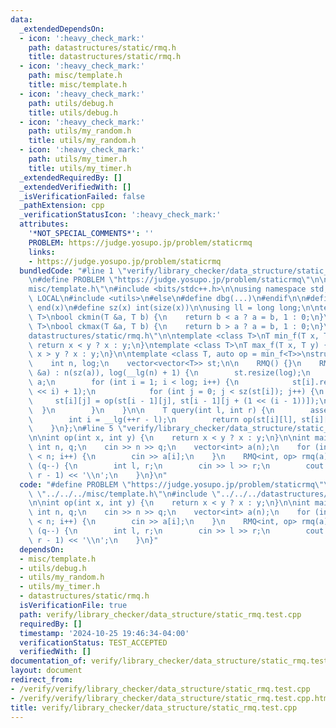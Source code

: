 ```yaml
---
data:
  _extendedDependsOn:
  - icon: ':heavy_check_mark:'
    path: datastructures/static/rmq.h
    title: datastructures/static/rmq.h
  - icon: ':heavy_check_mark:'
    path: misc/template.h
    title: misc/template.h
  - icon: ':heavy_check_mark:'
    path: utils/debug.h
    title: utils/debug.h
  - icon: ':heavy_check_mark:'
    path: utils/my_random.h
    title: utils/my_random.h
  - icon: ':heavy_check_mark:'
    path: utils/my_timer.h
    title: utils/my_timer.h
  _extendedRequiredBy: []
  _extendedVerifiedWith: []
  _isVerificationFailed: false
  _pathExtension: cpp
  _verificationStatusIcon: ':heavy_check_mark:'
  attributes:
    '*NOT_SPECIAL_COMMENTS*': ''
    PROBLEM: https://judge.yosupo.jp/problem/staticrmq
    links:
    - https://judge.yosupo.jp/problem/staticrmq
  bundledCode: "#line 1 \"verify/library_checker/data_structure/static_rmq.test.cpp\"\
    \n#define PROBLEM \"https://judge.yosupo.jp/problem/staticrmq\"\n\n#line 1 \"\
    misc/template.h\"\n#include <bits/stdc++.h>\n\nusing namespace std;\n\n#ifdef\
    \ LOCAL\n#include <utils>\n#else\n#define dbg(...)\n#endif\n\n#define all(x) begin(x),\
    \ end(x)\n#define sz(x) int(size(x))\n\nusing ll = long long;\n\ntemplate <class\
    \ T>\nbool ckmin(T &a, T b) {\n    return b < a ? a = b, 1 : 0;\n}\ntemplate <class\
    \ T>\nbool ckmax(T &a, T b) {\n    return b > a ? a = b, 1 : 0;\n}\n#line 2 \"\
    datastructures/static/rmq.h\"\n\ntemplate <class T>\nT min_f(T x, T y) {\n   \
    \ return x < y ? x : y;\n}\ntemplate <class T>\nT max_f(T x, T y) {\n    return\
    \ x > y ? x : y;\n}\n\ntemplate <class T, auto op = min_f<T>>\nstruct RMQ {\n\
    \    int n, log;\n    vector<vector<T>> st;\n\n    RMQ() {}\n    RMQ(const vector<T>\
    \ &a) : n(sz(a)), log(__lg(n) + 1) {\n        st.resize(log);\n        st[0] =\
    \ a;\n        for (int i = 1; i < log; i++) {\n            st[i].resize(n - (1\
    \ << i) + 1);\n            for (int j = 0; j < sz(st[i]); j++) {\n           \
    \     st[i][j] = op(st[i - 1][j], st[i - 1][j + (1 << (i - 1))]);\n          \
    \  }\n        }\n    }\n\n    T query(int l, int r) {\n        assert(l <= r);\n\
    \        int i = __lg(++r - l);\n        return op(st[i][l], st[i][r - (1 << i)]);\n\
    \    }\n};\n#line 5 \"verify/library_checker/data_structure/static_rmq.test.cpp\"\
    \n\nint op(int x, int y) {\n    return x < y ? x : y;\n}\n\nint main() {\n   \
    \ int n, q;\n    cin >> n >> q;\n    vector<int> a(n);\n    for (int i = 0; i\
    \ < n; i++) {\n        cin >> a[i];\n    }\n    RMQ<int, op> rmq(a);\n    while\
    \ (q--) {\n        int l, r;\n        cin >> l >> r;\n        cout << rmq.query(l,\
    \ r - 1) << '\\n';\n    }\n}\n"
  code: "#define PROBLEM \"https://judge.yosupo.jp/problem/staticrmq\"\n\n#include\
    \ \"../../../misc/template.h\"\n#include \"../../../datastructures/static/rmq.h\"\
    \n\nint op(int x, int y) {\n    return x < y ? x : y;\n}\n\nint main() {\n   \
    \ int n, q;\n    cin >> n >> q;\n    vector<int> a(n);\n    for (int i = 0; i\
    \ < n; i++) {\n        cin >> a[i];\n    }\n    RMQ<int, op> rmq(a);\n    while\
    \ (q--) {\n        int l, r;\n        cin >> l >> r;\n        cout << rmq.query(l,\
    \ r - 1) << '\\n';\n    }\n}"
  dependsOn:
  - misc/template.h
  - utils/debug.h
  - utils/my_random.h
  - utils/my_timer.h
  - datastructures/static/rmq.h
  isVerificationFile: true
  path: verify/library_checker/data_structure/static_rmq.test.cpp
  requiredBy: []
  timestamp: '2024-10-25 19:46:34-04:00'
  verificationStatus: TEST_ACCEPTED
  verifiedWith: []
documentation_of: verify/library_checker/data_structure/static_rmq.test.cpp
layout: document
redirect_from:
- /verify/verify/library_checker/data_structure/static_rmq.test.cpp
- /verify/verify/library_checker/data_structure/static_rmq.test.cpp.html
title: verify/library_checker/data_structure/static_rmq.test.cpp
---
```

